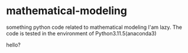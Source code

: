 # mathematical-modeling
something python code related to mathematical modeling
I'am lazy.
The code is tested in the environment of Python3.11.5(anaconda3)

hello?